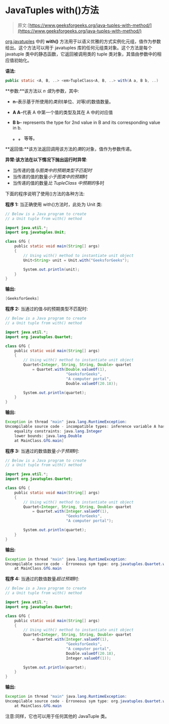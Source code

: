 # JavaTuples with()方法

> 原文:[https://www.geeksforgeeks.org/java-tuples-with-method/](https://www.geeksforgeeks.org/java-tuples-with-method/)

[org.javatuples](https://www.geeksforgeeks.org/javatuples-introduction/) 中的 **with()** 方法用于以语义优雅的方式实例化元组，值作为参数给出。这个方法可以用于 javatuples 库的任何元组类对象。这个方法是每个 javatuple 类中的静态函数，它返回被调用类的 tuple 类对象，其值由参数中的相应值初始化。

**语法:**

```java
public static <A, B, ..> <em>TupleClass<A, B, ..> with(A a, B b, ..)
```

**参数:**该方法以 *n 值*为参数，其中:

*   **n**–表示基于所使用的*类别*(单位、对等)的数值数量。
*   **A A**–代表 A 中第一个值的类型及其在 A 中的对应值
*   **B b**– represents the type for 2nd value in B and its corresponding value in b.

    **。**
    **。**
    等等。

**返回值:**该方法返回调用该方法的*类*的对象，值作为参数传递。

**异常:**该方法在以下情况下抛出**运行时异常**:

*   当传递的值*与图类中的预期类型不匹配时*
*   当传递的值的数量*小于图类中的预期*时
*   当传递的值的数量*比 TupleClass 中预期的*多时

下面的程序说明了使用()方法的各种方法:

**程序 1:** 当正确使用 with()方法时，此处为 Unit 类:

```java
// Below is a Java program to create
// a Unit tuple from with() method

import java.util.*;
import org.javatuples.Unit;

class GfG {
    public static void main(String[] args)
    {
        // Using with() method to instantiate unit object
        Unit<String> unit = Unit.with("GeeksforGeeks");

        System.out.println(unit);
    }
}
```

**输出:**

```java
[GeeksforGeeks]
```

**程序 2:** 当通过的值*与*的预期类型不匹配时:

```java
// Below is a Java program to create
// a Unit tuple from with() method

import java.util.*;
import org.javatuples.Quartet;

class GfG {
    public static void main(String[] args)
    {
        // Using with() method to instantiate unit object
        Quartet<Integer, String, String, Double> quartet
            = Quartet.with(Double.valueOf(1),
                           "GeeksforGeeks",
                           "A computer portal",
                           Double.valueOf(20.18));

        System.out.println(quartet);
    }
}
```

**输出:**

```java
Exception in thread "main" java.lang.RuntimeException: 
Uncompilable source code - incompatible types: inference variable A has incompatible bounds
    equality constraints: java.lang.Integer
    lower bounds: java.lang.Double
    at MainClass.GfG.main]
```

**程序 3:** 当通过的数值数量*小于预期*时:

```java
// Below is a Java program to create
// a Unit tuple from with() method

import java.util.*;
import org.javatuples.Quartet;

class GfG {
    public static void main(String[] args)
    {
        // Using with() method to instantiate unit object
        Quartet<Integer, String, String, Double> quartet
            = Quartet.with(Integer.valueOf(1),
                           "GeeksforGeeks",
                           "A computer portal");

        System.out.println(quartet);
    }
}
```

**输出:**

```java
Exception in thread "main" java.lang.RuntimeException: 
Uncompilable source code - Erroneous sym type: org.javatuples.Quartet.with
    at MainClass.GfG.main
```

**程序 4:** 当通过的数值数量*超过预期*时:

```java
// Below is a Java program to create
// a Unit tuple from with() method

import java.util.*;
import org.javatuples.Quartet;

class GfG {
    public static void main(String[] args)
    {
        // Using with() method to instantiate unit object
        Quartet<Integer, String, String, Double> quartet
            = Quartet.with(Integer.valueOf(1),
                           "GeeksforGeeks",
                           "A computer portal",
                           Double.valueOf(20.18),
                           Integer.valueOf(1));

        System.out.println(quartet);
    }
}
```

**输出:**

```java
Exception in thread "main" java.lang.RuntimeException: 
Uncompilable source code - Erroneous sym type: org.javatuples.Quartet.with
    at MainClass.GfG.main
```

注意:同样，它也可以用于任何其他的 JavaTuple 类。